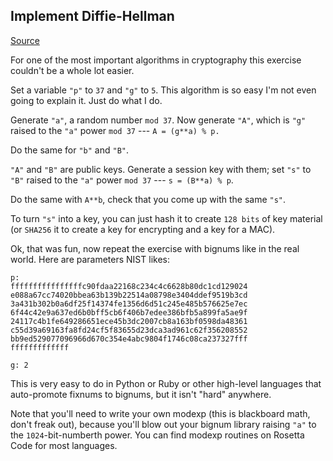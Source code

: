 ## Implement Diffie-Hellman

[Source](http://cryptopals.com/sets/5/challenges/33/)

For one of the most important algorithms in cryptography this exercise couldn't be a whole lot easier.

Set a variable `"p"` to `37` and `"g"` to `5`. This algorithm is so easy I'm not even going to explain it. Just do what I do.

Generate `"a"`, a random number `mod 37`. Now generate `"A"`, which is `"g"` raised to the `"a"` power `mod 37` --- `A = (g**a) % p.`

Do the same for `"b"` and `"B"`.

`"A"` and `"B"` are public keys. Generate a session key with them; set `"s"` to `"B"` raised to the `"a"` power `mod 37` --- `s = (B**a) % p`.

Do the same with `A**b`, check that you come up with the same `"s"`.

To turn `"s"` into a key, you can just hash it to create `128 bits` of key material (or `SHA256` it to create a key for encrypting and a key for a MAC).

Ok, that was fun, now repeat the exercise with bignums like in the real world. Here are parameters NIST likes:

    p:
    ffffffffffffffffc90fdaa22168c234c4c6628b80dc1cd129024
    e088a67cc74020bbea63b139b22514a08798e3404ddef9519b3cd
    3a431b302b0a6df25f14374fe1356d6d51c245e485b576625e7ec
    6f44c42e9a637ed6b0bff5cb6f406b7edee386bfb5a899fa5ae9f
    24117c4b1fe649286651ece45b3dc2007cb8a163bf0598da48361
    c55d39a69163fa8fd24cf5f83655d23dca3ad961c62f356208552
    bb9ed529077096966d670c354e4abc9804f1746c08ca237327fff
    fffffffffffff
     
    g: 2

This is very easy to do in Python or Ruby or other high-level languages that auto-promote fixnums to bignums, but it isn't "hard" anywhere.

Note that you'll need to write your own modexp (this is blackboard math, don't freak out), because you'll blow out your bignum library raising `"a"` to the `1024`-bit-numberth power. You can find modexp routines on Rosetta Code for most languages. 